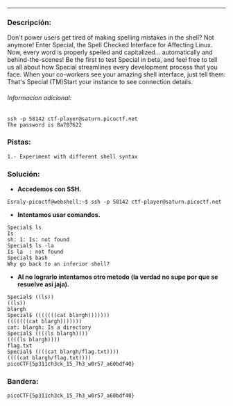 ---
### Descripción:
Don't power users get tired of making spelling mistakes in the shell? Not anymore! Enter Special, the Spell Checked Interface for Affecting Linux. Now, every word is properly spelled and capitalized... automatically and behind-the-scenes! Be the first to test Special in beta, and feel free to tell us all about how Special streamlines every development process that you face. When your co-workers see your amazing shell interface, just tell them: That's Special (TM)Start your instance to see connection details.


###### Informacion adicional:
```
ssh -p 58142 ctf-player@saturn.picoctf.net
The password is 8a707622
```

### Pistas: 
```
1.- Experiment with different shell syntax
```

### Solución:
- **Accedemos con SSH.**
```
Esraly-picoctf@webshell:~$ ssh -p 58142 ctf-player@saturn.picoctf.net
```
- **Intentamos usar comandos.**
```
Special$ ls
Is 
sh: 1: Is: not found
Special$ ls -la
Is la  : not found
Special$ bash 
Why go back to an inferior shell?
```
- **Al no lograrlo intentamos otro metodo (la verdad no supe por que se resuelve asi jaja).**
```
Special$ ((ls))
((ls)) 
blargh
Special$ (((((((cat blargh)))))))
(((((((cat blargh))))))) 
cat: blargh: Is a directory
Special$ ((((ls blargh))))
((((ls blargh)))) 
flag.txt
Special$ ((((cat blargh/flag.txt))))
((((cat blargh/flag.txt)))) 
picoCTF{5p311ch3ck_15_7h3_w0r57_a60bdf40}
```

### Bandera:
```
picoCTF{5p311ch3ck_15_7h3_w0r57_a60bdf40}
```

